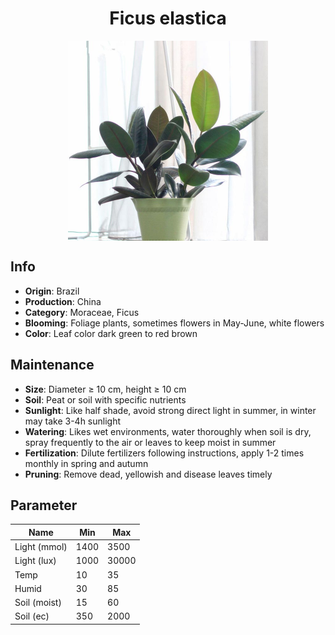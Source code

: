 <h1 align='center'>Ficus elastica</h1>
<p align="center">
    <img 
        align='center'
        width='320'
        src="../images/ficus elastica.png" 
        alt='Ficus elastica' />
</p>

## Info

 - **Origin**: Brazil
 - **Production**: China
 - **Category**: Moraceae, Ficus
 - **Blooming**: Foliage plants, sometimes flowers in May-June, white flowers
 - **Color**: Leaf color dark green to red brown

## Maintenance

 - **Size**: Diameter ≥ 10 cm, height ≥ 10 cm
 - **Soil**: Peat or soil with specific nutrients
 - **Sunlight**: Like half shade, avoid strong direct light in summer, in winter may take 3-4h sunlight
 - **Watering**: Likes wet environments, water thoroughly when soil is dry, spray frequently to the air or leaves to keep moist in summer
 - **Fertilization**: Dilute fertilizers following instructions, apply 1-2 times monthly in spring and autumn
 - **Pruning**: Remove dead, yellowish and disease leaves timely

## Parameter

| Name         | Min  | Max   |
|--------------|------|-------|
| Light (mmol) | 1400 | 3500  |
| Light (lux)  | 1000 | 30000 |
| Temp         | 10    | 35    |
| Humid        | 30   | 85    |
| Soil (moist) | 15   | 60    |
| Soil (ec)    | 350  | 2000  |